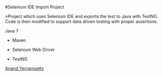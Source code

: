 #Selenium IDE Import Project

*Project which uses Selenium IDE and exports the test to Java with TestNG. Code is then modified to support data driven testing with proper assertions.


Java 7

* Maven

* Selenium Web Driver
* TestNG


[Anand Yerramsetty](http://sqasolution.com)

